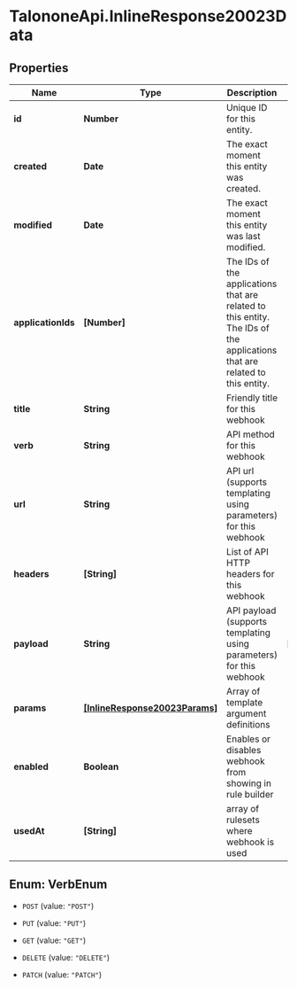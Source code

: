 # TalononeApi.InlineResponse20023Data

## Properties
Name | Type | Description | Notes
------------ | ------------- | ------------- | -------------
**id** | **Number** | Unique ID for this entity. | 
**created** | **Date** | The exact moment this entity was created. | 
**modified** | **Date** | The exact moment this entity was last modified. | 
**applicationIds** | **[Number]** | The IDs of the applications that are related to this entity. The IDs of the applications that are related to this entity. | 
**title** | **String** | Friendly title for this webhook | 
**verb** | **String** | API method for this webhook | 
**url** | **String** | API url (supports templating using parameters) for this webhook | 
**headers** | **[String]** | List of API HTTP headers for this webhook | 
**payload** | **String** | API payload (supports templating using parameters) for this webhook | [optional] 
**params** | [**[InlineResponse20023Params]**](InlineResponse20023Params.md) | Array of template argument definitions | 
**enabled** | **Boolean** | Enables or disables webhook from showing in rule builder | 
**usedAt** | **[String]** | array of rulesets where webhook is used | 


<a name="VerbEnum"></a>
## Enum: VerbEnum


* `POST` (value: `"POST"`)

* `PUT` (value: `"PUT"`)

* `GET` (value: `"GET"`)

* `DELETE` (value: `"DELETE"`)

* `PATCH` (value: `"PATCH"`)




